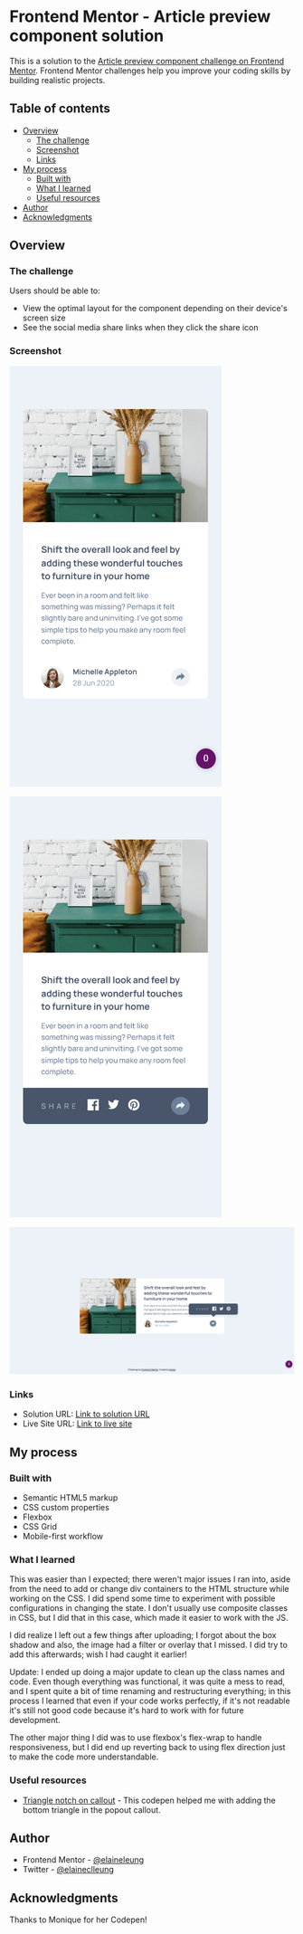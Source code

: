 # Frontend Mentor - Article preview component solution

This is a solution to the [Article preview component challenge on Frontend Mentor](https://www.frontendmentor.io/challenges/article-preview-component-dYBN_pYFT). Frontend Mentor challenges help you improve your coding skills by building realistic projects. 

## Table of contents

- [Overview](#overview)
  - [The challenge](#the-challenge)
  - [Screenshot](#screenshot)
  - [Links](#links)
- [My process](#my-process)
  - [Built with](#built-with)
  - [What I learned](#what-i-learned)
  - [Useful resources](#useful-resources)
- [Author](#author)
- [Acknowledgments](#acknowledgments)


## Overview

### The challenge

Users should be able to:

- View the optimal layout for the component depending on their device's screen size
- See the social media share links when they click the share icon

### Screenshot

![Mobile view of solution](./design/mobile.png)

![Mobile view of solution (active state)](./design/mobile_active.png)

![Desktop view of solution](./design/desktop.png)

### Links

- Solution URL: [Link to solution URL](https://www.frontendmentor.io/solutions/responsive-article-preview-component-hb8e6pLuv)
- Live Site URL: [Link to live site](https://elaineleung.github.io/frontendmentor/articlepreviewcomponent/)

## My process

### Built with

- Semantic HTML5 markup
- CSS custom properties
- Flexbox
- CSS Grid
- Mobile-first workflow

### What I learned

This was easier than I expected; there weren't major issues I ran into, aside from the need to add or change div containers to the HTML structure while working on the CSS. I did spend some time to experiment with possible configurations in changing the state. I don't usually use composite classes in CSS, but I did that in this case, which made it easier to work with the JS.

I did realize I left out a few things after uploading; I forgot about the box shadow and also, the image had a filter or overlay that I missed. I did try to add this afterwards; wish I had caught it earlier!

Update: I ended up doing a major update to clean up the class names and code. Even though everything was functional, it was quite a mess to read, and I spent quite a bit of time renaming and restructuring everything; in this process I learned that even if your code works perfectly, if it's not readable it's still not good code because it's hard to work with for future development. 

The other major thing I did was to use flexbox's flex-wrap to handle responsiveness, but I did end up reverting back to using flex direction just to make the code more understandable.

### Useful resources

- [Triangle notch on callout](https://codepen.io/moniqueward/pen/yNGQBz) - This codepen helped me with adding the bottom triangle in the popout callout.

## Author

- Frontend Mentor - [@elaineleung](https://www.frontendmentor.io/profile/elaineleung)
- Twitter - [@elaineclleung](https://twitter.com/elaineclleung)


## Acknowledgments

Thanks to Monique for her Codepen!
